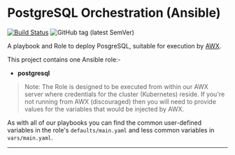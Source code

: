 # PostgreSQL Orchestration (Ansible)

[![Build Status](https://travis-ci.com/InformaticsMatters/postgresql-ansible.svg?branch=master)](https://travis-ci.com/InformaticsMatters/postgresql-ansible)
![GitHub tag (latest SemVer)](https://img.shields.io/github/v/tag/informaticsmatters/postgresql-ansible)

A playbook and Role to deploy PosgreSQL, suitable for execution by
[AWX].

This project contains one Ansible role:-

*   **postgresql**

>   Note: The Role is designed to be executed from within our AWX server
    where credentials for the cluster (Kubernetes) reside. If you're not
    running from AWX (discouraged) then you will need to provide
    values for the variables that would be injected by AWX.

As with all of our playbooks you can find the common user-defined variables
in the role's `defaults/main.yaml` and less common variables in
`vars/main.yaml`.

---

[awx]: https://github.com/ansible/awx
